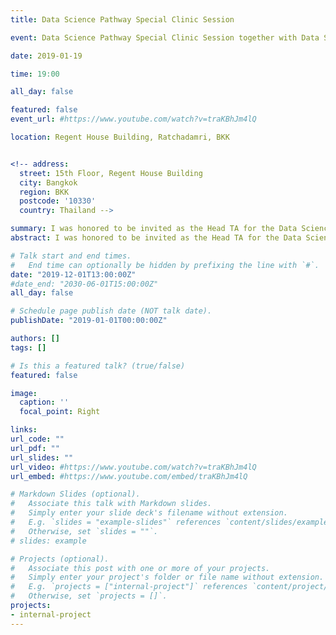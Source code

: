 ```yaml
---
title: Data Science Pathway Special Clinic Session

event: Data Science Pathway Special Clinic Session together with Data Science Enthusiasts

date: 2019-01-19

time: 19:00

all_day: false

featured: false
event_url: #https://www.youtube.com/watch?v=traKBhJm4lQ

location: Regent House Building, Ratchadamri, BKK


<!-- address:
  street: 15th Floor, Regent House Building
  city: Bangkok
  region: BKK
  postcode: '10330'
  country: Thailand -->

summary: I was honored to be invited as the Head TA for the Data Science Pathway course organized by CHULA MOOC Achieve. In this role, I guided students through the practical applications of data science using RapidMiner and machine learning, along with Python programming. The curriculum encompassed both supervised and unsupervised learning labs, featuring tasks such as Customer Retention Prediction and Boston Housing Price Prediction, among others. This special clinic session, hosted by Bangkok Innovation House and CHULA MOOC Achieve, provided students with valuable hands-on experience and a deeper understanding of advanced data science techniques.
abstract: I was honored to be invited as the Head TA for the Data Science Pathway course organized by CHULA MOOC Achieve. In this role, I guided students through the practical applications of data science using RapidMiner and machine learning, along with Python programming. The curriculum encompassed both supervised and unsupervised learning labs, featuring tasks such as Customer Retention Prediction and Boston Housing Price Prediction, among others. This special clinic session, hosted by Bangkok Innovation House and CHULA MOOC Achieve, provided students with valuable hands-on experience and a deeper understanding of advanced data science techniques.

# Talk start and end times.
#   End time can optionally be hidden by prefixing the line with `#`.
date: "2019-12-01T13:00:00Z"
#date_end: "2030-06-01T15:00:00Z"
all_day: false

# Schedule page publish date (NOT talk date).
publishDate: "2019-01-01T00:00:00Z"

authors: []
tags: []

# Is this a featured talk? (true/false)
featured: false

image:
  caption: ''
  focal_point: Right

links:
url_code: ""
url_pdf: ""
url_slides: ""
url_video: #https://www.youtube.com/watch?v=traKBhJm4lQ
url_embed: #https://www.youtube.com/embed/traKBhJm4lQ

# Markdown Slides (optional).
#   Associate this talk with Markdown slides.
#   Simply enter your slide deck's filename without extension.
#   E.g. `slides = "example-slides"` references `content/slides/example-slides.md`.
#   Otherwise, set `slides = ""`.
# slides: example

# Projects (optional).
#   Associate this post with one or more of your projects.
#   Simply enter your project's folder or file name without extension.
#   E.g. `projects = ["internal-project"]` references `content/project/deep-learning/index.md`.
#   Otherwise, set `projects = []`.
projects:
- internal-project
---
```


<!-- {{< youtube traKBhJm4lQ >}} -->

